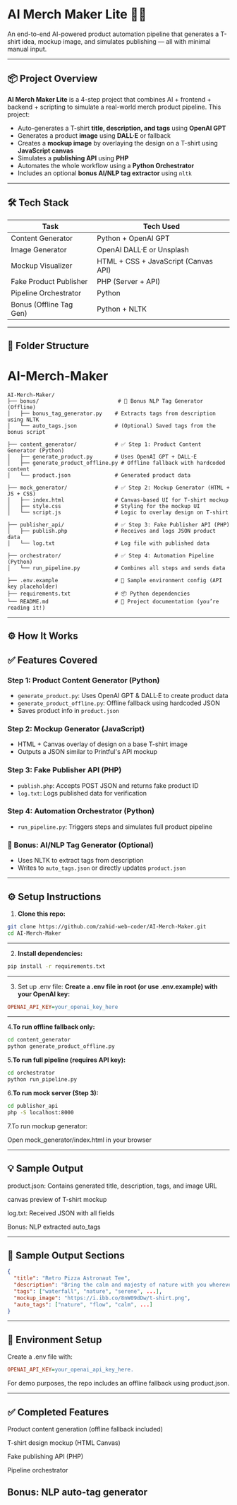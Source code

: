 # AI Merch Maker Lite 🎨👕

An end-to-end AI-powered product automation pipeline that generates a T-shirt idea, mockup image, and simulates publishing — all with minimal manual input.

---

## 📦 Project Overview

**AI Merch Maker Lite** is a 4-step project that combines AI + frontend + backend + scripting to simulate a real-world merch product pipeline.
This project:
- Auto-generates a T-shirt **title, description, and tags** using **OpenAI GPT**
- Generates a product **image** using **DALL·E** or fallback
- Creates a **mockup image** by overlaying the design on a T-shirt using **JavaScript canvas**
- Simulates a **publishing API** using **PHP**
- Automates the whole workflow using a **Python Orchestrator**
- Includes an optional **bonus AI/NLP tag extractor** using `nltk`

---

## 🛠️ Tech Stack

| Task                       | Tech Used           |
|----------------------------|---------------------|
| Content Generator          | Python + OpenAI GPT |
| Image Generator            | OpenAI DALL·E or Unsplash |
| Mockup Visualizer          | HTML + CSS + JavaScript (Canvas API) |
| Fake Product Publisher     | PHP (Server + API)  |
| Pipeline Orchestrator      | Python              |
| Bonus (Offline Tag Gen)    | Python + NLTK       |

---

## 📂 Folder Structure

# AI-Merch-Maker

```
AI-Merch-Maker/
├── bonus/                         # 🔹 Bonus NLP Tag Generator (Offline)
│   ├── bonus_tag_generator.py    # Extracts tags from description using NLTK
│   └── auto_tags.json            # (Optional) Saved tags from the bonus script

├── content_generator/            # ✅ Step 1: Product Content Generator (Python)
│   ├── generate_product.py       # Uses OpenAI GPT + DALL·E
│   ├── generate_product_offline.py # Offline fallback with hardcoded content
│   └── product.json              # Generated product data

├── mock_generator/               # ✅ Step 2: Mockup Generator (HTML + JS + CSS)
│   ├── index.html                # Canvas-based UI for T-shirt mockup
│   ├── style.css                 # Styling for the mockup UI
│   └── script.js                 # Logic to overlay design on T-shirt

├── publisher_api/                # ✅ Step 3: Fake Publisher API (PHP)
│   ├── publish.php               # Receives and logs JSON product data
│   └── log.txt                   # Log file with published data

├── orchestrator/                 # ✅ Step 4: Automation Pipeline (Python)
│   └── run_pipeline.py           # Combines all steps and sends data

├── .env.example                  # 🔐 Sample environment config (API key placeholder)
├── requirements.txt              # 📦 Python dependencies
└── README.md                     # 📘 Project documentation (you’re reading it!)
```

---

## ⚙️ How It Works

## ✅ Features Covered

### Step 1: Product Content Generator (Python)
- `generate_product.py`: Uses OpenAI GPT & DALL·E to create product data
- `generate_product_offline.py`: Offline fallback using hardcoded JSON
- Saves product info in `product.json`

### Step 2: Mockup Generator (JavaScript)
- HTML + Canvas overlay of design on a base T-shirt image
- Outputs a JSON similar to Printful's API mockup

### Step 3: Fake Publisher API (PHP)
- `publish.php`: Accepts POST JSON and returns fake product ID
- `log.txt`: Logs published data for verification

### Step 4: Automation Orchestrator (Python)
- `run_pipeline.py`: Triggers steps and simulates full product pipeline

### 🏅 Bonus: AI/NLP Tag Generator (Optional)
- Uses NLTK to extract tags from description
- Writes to `auto_tags.json` or directly updates `product.json`

--- 


## ⚙️ Setup Instructions

1. **Clone this repo:**

```bash
git clone https://github.com/zahid-web-coder/AI-Merch-Maker.git
cd AI-Merch-Maker
```
---

2. **Install dependencies:**

```bash
pip install -r requirements.txt
```
---
3. Set up .env file:
 **Create a .env file in root (or use .env.example) with your OpenAI key:**

```ini
OPENAI_API_KEY=your_openai_key_here
```
---
4.**To run offline fallback only:**

```bash
cd content_generator
python generate_product_offline.py
```

5.**To run full pipeline (requires API key):**

```bash
cd orchestrator
python run_pipeline.py
```

6.**To run mock server (Step 3):**

```bash
cd publisher_api
php -S localhost:8000
```

7.To run mockup generator:

Open mock_generator/index.html in your browser

---

## 💡 Sample Output
product.json: Contains generated title, description, tags, and image URL

canvas preview of T-shirt mockup

log.txt: Received JSON with all fields

Bonus: NLP extracted auto_tags

---

## 📸 Sample Output Sections

```json
{
  "title": "Retro Pizza Astronaut Tee",
  "description": "Bring the calm and majesty of nature with you wherever you go...",
  "tags": ["waterfall", "nature", "serene", ...],
  "mockup_image": "https://i.ibb.co/8nW09dDw/t-shirt.png",
  "auto_tags": ["nature", "flow", "calm", ...]
}
```
---
## 🔐 Environment Setup
Create a .env file with:
```ini
OPENAI_API_KEY=your_openai_api_key_here.
```
For demo purposes, the repo includes an offline fallback using product.json.

---
## ✅ Completed Features
 Product content generation (offline fallback included)

 T-shirt design mockup (HTML Canvas)

 Fake publishing API (PHP)

 Pipeline orchestrator

 Bonus: NLP auto-tag generator
---



